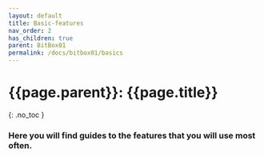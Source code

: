 ```yaml
---
layout: default
title: Basic-features
nav_order: 2
has_children: true
parent: BitBox01
permalink: /docs/bitbox01/basics
---
```


# {{page.parent}}: {{page.title}}
{: .no_toc }
### Here you will find guides to the features that you will use most often.
